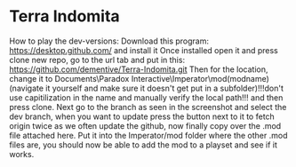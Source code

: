 # Terra Indomita
How to play the dev-versions: 
Download this program: https://desktop.github.com/ and install it
Once installed open it and press clone new repo, go to the url tab and put in this: https://github.com/dementive/Terra-Indomita.git
Then for the location, change it to Documents\Paradox Interactive\Imperator\mod\(modname) (navigate it yourself and make sure it doesn't get put in a subfolder)!!!don't use capitilization in the name and manually verify the local path!!! and then press clone.
Next go to the branch as seen in the screenshot and select the dev branch, when you want to update press the button next to it to fetch origin twice as we often update the github, now finally copy over the .mod file attached here. Put it into the Imperator/mod folder where the other .mod files are, you should now be able to add the mod to a playset and see if it works.
 